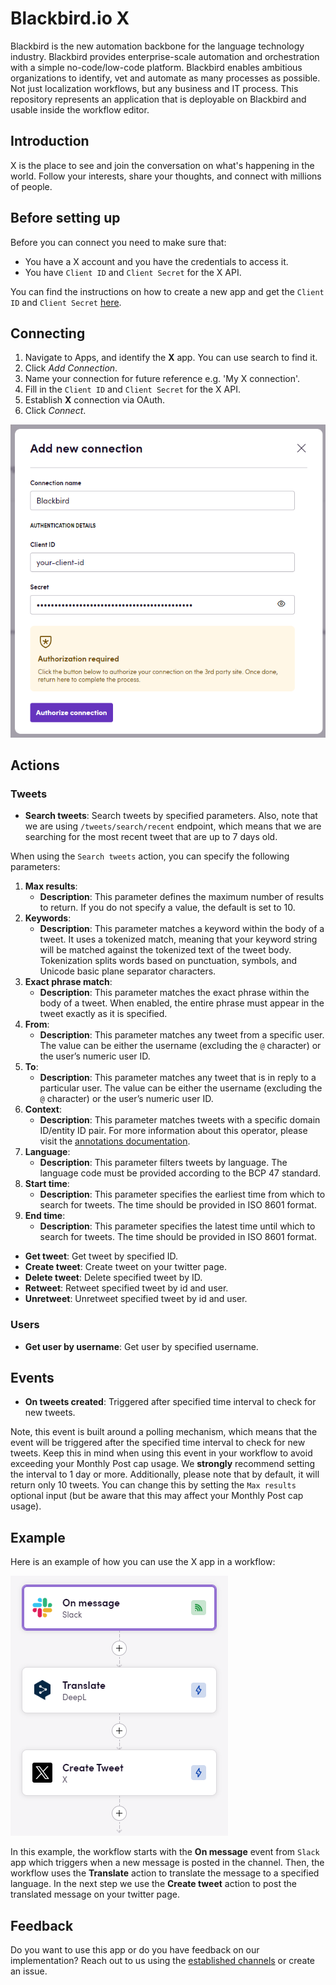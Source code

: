 # Blackbird.io X

Blackbird is the new automation backbone for the language technology industry. Blackbird provides enterprise-scale automation and orchestration with a simple no-code/low-code platform. Blackbird enables ambitious organizations to identify, vet and automate as many processes as possible. Not just localization workflows, but any business and IT process. This repository represents an application that is deployable on Blackbird and usable inside the workflow editor.

## Introduction

X is the place to see and join the conversation on what's happening in the world. Follow your interests, share your thoughts, and connect with millions of people.

## Before setting up

Before you can connect you need to make sure that:

- You have a X account and you have the credentials to access it.
- You have `Client ID` and `Client Secret` for the X API.

You can find the instructions on how to create a new app and get the `Client ID` and `Client Secret` [here](https://developer.x.com/en/docs/authentication/oauth-1-0a/api-key-and-secret).

## Connecting

1. Navigate to Apps, and identify the **X** app. You can use search to find it.
2. Click _Add Connection_.
3. Name your connection for future reference e.g. 'My X connection'.
4. Fill in the `Client ID` and `Client Secret` for the X API.
5. Establish **X** connection via OAuth.
6. Click _Connect_.

![connection](image/README/connection.png)

## Actions

### Tweets

- **Search tweets**: Search tweets by specified parameters. Also, note that we are using `/tweets/search/recent` endpoint, which means that we are searching for the most recent tweet that are up to 7 days old.

When using the `Search tweets` action, you can specify the following parameters:
1. **Max results**:
    - **Description**: This parameter defines the maximum number of results to return. If you do not specify a value, the default is set to 10.
2. **Keywords**:
    - **Description**: This parameter matches a keyword within the body of a tweet. It uses a tokenized match, meaning that your keyword string will be matched against the tokenized text of the tweet body. Tokenization splits words based on punctuation, symbols, and Unicode basic plane separator characters.
3. **Exact phrase match**:
    - **Description**: This parameter matches the exact phrase within the body of a tweet. When enabled, the entire phrase must appear in the tweet exactly as it is specified.
4. **From**:
    - **Description**: This parameter matches any tweet from a specific user. The value can be either the username (excluding the `@` character) or the user’s numeric user ID.
5. **To**:
   - **Description**: This parameter matches any tweet that is in reply to a particular user. The value can be either the username (excluding the `@` character) or the user’s numeric user ID.
6. **Context**:
    - **Description**: This parameter matches tweets with a specific domain ID/entity ID pair. For more information about this operator, please visit the [annotations documentation](https://developer.x.com/en/docs/x-api/annotations/overview).
7. **Language**:
    - **Description**: This parameter filters tweets by language. The language code must be provided according to the BCP 47 standard.
8. **Start time**:
    - **Description**: This parameter specifies the earliest time from which to search for tweets. The time should be provided in ISO 8601 format.
9. **End time**:
    - **Description**: This parameter specifies the latest time until which to search for tweets. The time should be provided in ISO 8601 format.
- **Get tweet**: Get tweet by specified ID.
- **Create tweet**: Create tweet on your twitter page.
- **Delete tweet**: Delete specified tweet by ID.
- **Retweet**: Retweet specified tweet by id and user.
- **Unretweet**: Unretweet specified tweet by id and user.

### Users

- **Get user by username**: Get user by specified username.

## Events

- **On tweets created**: Triggered after specified time interval to check for new tweets.

Note, this event is built around a polling mechanism, which means that the event will be triggered after the specified time interval to check for new tweets. Keep this in mind when using this event in your workflow to avoid exceeding your Monthly Post cap usage. We **strongly** recommend setting the interval to 1 day or more. Additionally, please note that by default, it will return only 10 tweets. You can change this by setting the `Max results` optional input (but be aware that this may affect your Monthly Post cap usage).

## Example

Here is an example of how you can use the X app in a workflow:

![example](image/README/example.png)

In this example, the workflow starts with the **On message** event from `Slack` app which triggers when a new message is posted in the channel. Then, the workflow uses the **Translate** action to translate the message to a specified language. In the next step we use the **Create tweet** action to post the translated message on your twitter page.

## Feedback

Do you want to use this app or do you have feedback on our implementation? Reach out to us using the [established channels](https://www.blackbird.io/) or create an issue.

<!-- end docs -->
